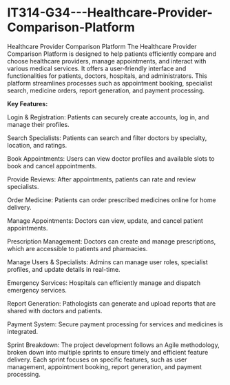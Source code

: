 # IT314-G34---Healthcare-Provider-Comparison-Platform
Healthcare Provider Comparison Platform
The Healthcare Provider Comparison Platform is designed to help patients efficiently compare and choose healthcare providers, manage appointments, and interact with various medical services. It offers a user-friendly interface and functionalities for patients, doctors, hospitals, and administrators. This platform streamlines processes such as appointment booking, specialist search, medicine orders, report generation, and payment processing.

**Key Features:**

Login & Registration: Patients can securely create accounts, log in, and manage their profiles.

Search Specialists: Patients can search and filter doctors by specialty, location, and ratings.

Book Appointments: Users can view doctor profiles and available slots to book and cancel appointments.

Provide Reviews: After appointments, patients can rate and review specialists.

Order Medicine: Patients can order prescribed medicines online for home delivery.

Manage Appointments: Doctors can view, update, and cancel patient appointments.

Prescription Management: Doctors can create and manage prescriptions, which are accessible to patients and pharmacies.

Manage Users & Specialists: Admins can manage user roles, specialist profiles, and update details in real-time.

Emergency Services: Hospitals can efficiently manage and dispatch emergency services.

Report Generation: Pathologists can generate and upload reports that are shared with doctors and patients.

Payment System: Secure payment processing for services and medicines is integrated.

Sprint Breakdown: The project development follows an Agile methodology, broken down into multiple sprints to ensure timely and efficient feature delivery. Each sprint focuses on specific features, such as user management, appointment booking, report generation, and payment processing​.
